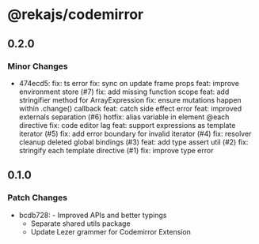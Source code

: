 # @rekajs/codemirror

## 0.2.0

### Minor Changes

- 474ecd5: fix: ts error
  fix: sync on update frame props
  feat: improve environment store (#7)
  fix: add missing function scope
  feat: add stringifier method for ArrayExpression
  fix: ensure mutations happen within .change() callback
  feat: catch side effect error
  feat: improved externals separation (#6)
  hotfix: alias variable in element @each directive
  fix: code editor lag
  feat: support expressions as template iterator (#5)
  fix: add error boundary for invalid iterator (#4)
  fix: resolver cleanup deleted global bindings (#3)
  feat: add type assert util (#2)
  fix: stringify each template directive (#1)
  fix: improve type error

## 0.1.0

### Patch Changes

- bcdb728: - Improved APIs and better typings
  - Separate shared utils package
  - Update Lezer grammer for Codemirror Extension
